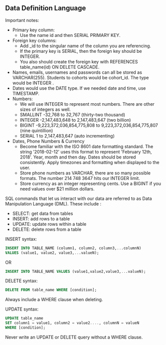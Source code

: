 ## Data Definition Language

Important notes:

* Primary key column:
  * Use the name id and then SERIAL PRIMARY KEY.
* Foreign key columns:
  * Add _id to the singular name of the column you are referencing.
  * If the primary key is SERIAL, then the foreign key should be INTEGER.
  * You also should create the foreign key with REFERENCES table_name(id) ON DELETE CASCADE.
* Names, emails, usernames and passwords can all be stored as VARCHAR(255). Students to cohorts would be cohort_id. The type would be INTEGER .
* Dates would use the DATE type. If we needed date and time, use TIMESTAMP.
* Numbers:
  * We will use INTEGER to represent most numbers. There are other sizes of integers as well.
  * SMALLINT -32,768 to 32,767 (thirty-two thousand)
  * INTEGER -2,147,483,648 to 2,147,483,647 (two billion)
  * BIGINT -9,223,372,036,854,775,808 to 9,223,372,036,854,775,807 (nine quintillion)
  * SERIAL 1 to 2,147,483,647 (auto incrementing)
* Dates, Phone Numbers & Currency
  * Become familiar with the ISO 8601 date formatting standard. The string '2018-02-12' uses this format to represent 'February 12th, 2018'. Year, month and then day. Dates should be stored consistently. Apply timezones and formatting when displayed to the user.
  * Store phone numbers as VARCHAR, there are so many possible formats. The number 214 748 3647 hits our INTEGER limit.
  * Store currency as an integer representing cents. Use a BIGINT if you need values over $21 million dollars.


SQL commands that let us interact with our data are referred to as Data Manipulation Language (DML). These include :
* SELECT: get data from tables
* INSERT: add rows to a table
* UPDATE: update rows within a table
* DELETE: delete rows from a table

INSERT syntax:
```sql
INSERT INTO TABLE_NAME (column1, column2, column3,...columnN)
VALUES (value1, value2, value3,...valueN);
```

OR

```sql
INSERT INTO TABLE_NAME VALUES (value1,value2,value3,...valueN);
```

DELETE syntax:
```sql
DELETE FROM table_name WHERE [condition];
```
Always include a WHERE clause when deleting.

UPDATE syntax:
```sql
UPDATE table_name
SET column1 = value1, column2 = value2...., columnN = valueN
WHERE [condition];
```
Never write an UPDATE or DELETE query without a WHERE clause.